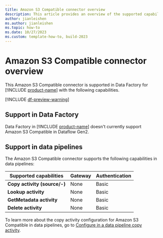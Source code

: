 ```yaml
---
title: Amazon S3 Compatible connector overview
description: This article provides an overview of the supported capabilities of the Amazon S3 Compatible connector.
author: jianleishen
ms.author: jianleishen
ms.topic: how-to
ms.date: 10/27/2023
ms.custom: template-how-to, build-2023
---
```


# Amazon S3 Compatible connector overview

This Amazon S3 Compatible connector is supported in Data Factory for [!INCLUDE [product-name](../includes/product-name.md)] with the following capabilities.

[!INCLUDE [df-preview-warning](includes/data-factory-preview-warning.md)]

## Support in Data Factory

Data Factory in [!INCLUDE [product-name](../includes/product-name.md)] doesn't currently support Amazon S3 Compatible in Dataflow Gen2.

## Support in data pipelines

The Amazon S3 Compatible connector supports the following capabilities in data pipelines:

| Supported capabilities | Gateway | Authentication |
| --- | --- | ---|
| **Copy activity (source/-)** | None | Basic |
| **Lookup activity** | None | Basic |
| **GetMetadata activity** | None | Basic |
| **Delete activity** | None | Basic |

To learn more about the copy activity configuration for Amazon S3 Compatible in data pipelines, go to [Configure in a data pipeline copy activity](connector-amazon-s3-compatible-copy-activity.md).

